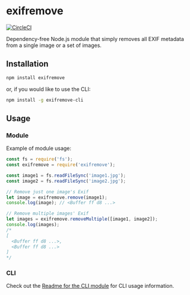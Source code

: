 # exifremove

[![CircleCI](https://circleci.com/gh/Coteh/exifremove.svg?style=shield)](https://circleci.com/gh/Coteh/exifremove)

Dependency-free Node.js module that simply removes all EXIF metadata from a single image or a set of images.

## Installation

```sh
npm install exifremove
```

or, if you would like to use the CLI:

```sh
npm install -g exifremove-cli
```

## Usage

### Module

Example of module usage:

```js
const fs = require('fs');
const exifremove = require('exifremove');

const image1 = fs.readFileSync('image1.jpg');
const image2 = fs.readFileSync('image2.jpg');

// Remove just one image's Exif
let image = exifremove.remove(image1);
console.log(image); // <Buffer ff d8 ...>

// Remove multiple images' Exif
let images = exifremove.removeMultiple([image1, image2]);
console.log(images);
/*
[
  <Buffer ff d8 ...>,
  <Buffer ff d8 ...>
]
*/
```

### CLI

Check out the [Readme for the CLI module](cli/README.md) for CLI usage information.
